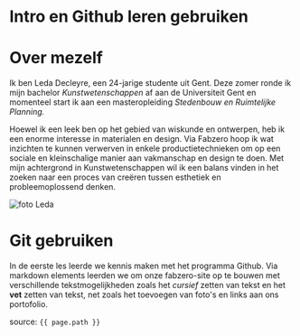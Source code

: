 # Intro en Github leren gebruiken



# Over mezelf

Ik ben Leda Decleyre, een 24-jarige studente uit Gent. 
Deze zomer ronde ik mijn bachelor _Kunstwetenschappen_ af aan de Universiteit Gent en momenteel start ik aan een masteropleiding _Stedenbouw en Ruimtelijke Planning._ 

Hoewel ik een leek ben op het gebied van wiskunde en ontwerpen, heb ik een enorme interesse in materialen en design. Via Fabzero hoop ik wat inzichten te kunnen verwerven in enkele productietechnieken om op een sociale en kleinschalige manier aan vakmanschap en design te doen. Met mijn achtergrond in Kunstwetenschappen wil ik een balans vinden in het zoeken naar een proces van creëren tussen esthetiek en probleemoplossend denken.

![foto Leda](https://i.vimeocdn.com/portrait/12042465_640x640)


# Git gebruiken

In de eerste les leerde we kennis maken met het programma Github. Via markdown elements leerden we om onze fabzero-site op te bouwen met verschillende tekstmogelijkheden zoals het _cursief_ zetten van tekst en het **vet** zetten van tekst, net zoals het toevoegen van foto's en links aan ons portofolio. 








source: `{{ page.path }}`
